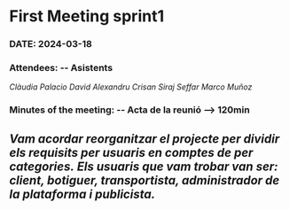 # First Meeting sprint1
### DATE: 2024-03-18
### Attendees: -- Asistents
_Clàudia Palacio_
_David Alexandru Crisan_
_Siraj Seffar_
_Marco Muñoz_
### Minutes of the meeting: -- Acta de la reunió --> 120min
_Vam acordar reorganitzar el projecte per dividir els requisits per usuaris en comptes de per categories._
_Els usuaris que vam trobar van ser: client, botiguer, transportista, administrador de la plataforma i publicista._
---

